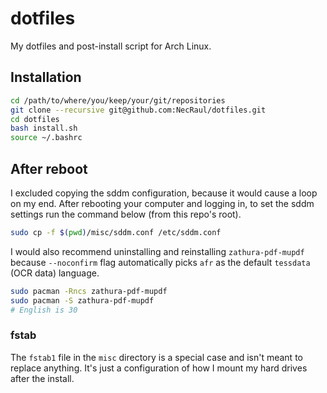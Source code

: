 # dotfiles

My dotfiles and post-install script for Arch Linux.

## Installation

``` Bash
cd /path/to/where/you/keep/your/git/repositories
git clone --recursive git@github.com:NecRaul/dotfiles.git
cd dotfiles
bash install.sh
source ~/.bashrc
```

## After reboot

I excluded copying the sddm configuration, because it would cause a loop on my end. After rebooting your computer and logging in, to set the sddm settings run the command below (from this repo's root).

```Bash
sudo cp -f $(pwd)/misc/sddm.conf /etc/sddm.conf
```

I would also recommend uninstalling and reinstalling `zathura-pdf-mupdf` because `--noconfirm` flag automatically picks `afr` as the default `tessdata` (OCR data) language.

```Bash
sudo pacman -Rncs zathura-pdf-mupdf
sudo pacman -S zathura-pdf-mupdf
# English is 30
```

### fstab

The `fstab1` file in the `misc` directory is a special case and isn't meant to replace anything. It's just a configuration of how I mount my hard drives after the install.
